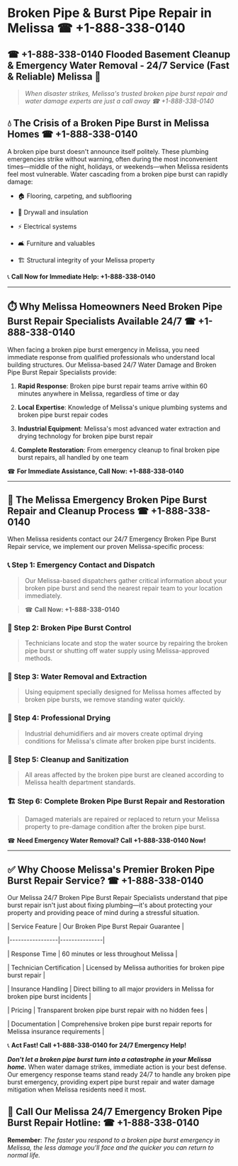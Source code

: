 # Broken Pipe & Burst Pipe Repair in Melissa ☎ +1-888-338-0140  
## ☎ +1-888-338-0140 Flooded Basement Cleanup & Emergency Water Removal - 24/7 Service (Fast & Reliable) Melissa 🚨  

> *When disaster strikes, Melissa's trusted broken pipe burst repair and water damage experts are just a call away ☎ +1-888-338-0140*  

## 💧 The Crisis of a Broken Pipe Burst in Melissa Homes ☎ +1-888-338-0140  

A broken pipe burst doesn't announce itself politely. These plumbing emergencies strike without warning, often during the most inconvenient times—middle of the night, holidays, or weekends—when Melissa residents feel most vulnerable. Water cascading from a broken pipe burst can rapidly damage:  

* 🏠 Flooring, carpeting, and subflooring  
* 🧱 Drywall and insulation  
* ⚡ Electrical systems  
* 🛋️ Furniture and valuables  
* 🏗️ Structural integrity of your Melissa property  

📞 **Call Now for Immediate Help: +1-888-338-0140**  

---  

## ⏱️ Why Melissa Homeowners Need Broken Pipe Burst Repair Specialists Available 24/7 ☎ +1-888-338-0140  

When facing a broken pipe burst emergency in Melissa, you need immediate response from qualified professionals who understand local building structures. Our Melissa-based 24/7 Water Damage and Broken Pipe Burst Repair Specialists provide:  

1. **Rapid Response**: Broken pipe burst repair teams arrive within 60 minutes anywhere in Melissa, regardless of time or day  
2. **Local Expertise**: Knowledge of Melissa's unique plumbing systems and broken pipe burst repair codes  
3. **Industrial Equipment**: Melissa's most advanced water extraction and drying technology for broken pipe burst repair  
4. **Complete Restoration**: From emergency cleanup to final broken pipe burst repairs, all handled by one team  

☎ **For Immediate Assistance, Call Now: +1-888-338-0140**  

---  

## 🔧 The Melissa Emergency Broken Pipe Burst Repair and Cleanup Process ☎ +1-888-338-0140  

When Melissa residents contact our 24/7 Emergency Broken Pipe Burst Repair service, we implement our proven Melissa-specific process:  

### 📞 Step 1: Emergency Contact and Dispatch  
> Our Melissa-based dispatchers gather critical information about your broken pipe burst and send the nearest repair team to your location immediately.  
> ☎ **Call Now: +1-888-338-0140**  

### 🚿 Step 2: Broken Pipe Burst Control  
> Technicians locate and stop the water source by repairing the broken pipe burst or shutting off water supply using Melissa-approved methods.  

### 🌊 Step 3: Water Removal and Extraction  
> Using equipment specially designed for Melissa homes affected by broken pipe bursts, we remove standing water quickly.  

### 💨 Step 4: Professional Drying  
> Industrial dehumidifiers and air movers create optimal drying conditions for Melissa's climate after broken pipe burst incidents.  

### 🧼 Step 5: Cleanup and Sanitization  
> All areas affected by the broken pipe burst are cleaned according to Melissa health department standards.  

### 🏗️ Step 6: Complete Broken Pipe Burst Repair and Restoration  
> Damaged materials are repaired or replaced to return your Melissa property to pre-damage condition after the broken pipe burst.  

☎ **Need Emergency Water Removal? Call +1-888-338-0140 Now!**  

---  

## ✅ Why Choose Melissa's Premier Broken Pipe Burst Repair Service? ☎ +1-888-338-0140  

Our Melissa 24/7 Broken Pipe Burst Repair Specialists understand that pipe burst repair isn't just about fixing plumbing—it's about protecting your property and providing peace of mind during a stressful situation.  

| Service Feature | Our Broken Pipe Burst Repair Guarantee |  
|-----------------|---------------|  
| Response Time | 60 minutes or less throughout Melissa |  
| Technician Certification | Licensed by Melissa authorities for broken pipe burst repair |  
| Insurance Handling | Direct billing to all major providers in Melissa for broken pipe burst incidents |  
| Pricing | Transparent broken pipe burst repair with no hidden fees |  
| Documentation | Comprehensive broken pipe burst repair reports for Melissa insurance requirements |  

📞 **Act Fast! Call +1-888-338-0140 for 24/7 Emergency Help!**  

***Don't let a broken pipe burst turn into a catastrophe in your Melissa home.*** When water damage strikes, immediate action is your best defense. Our emergency response teams stand ready 24/7 to handle any broken pipe burst emergency, providing expert pipe burst repair and water damage mitigation when Melissa residents need it most.  

## 📱 Call Our Melissa 24/7 Emergency Broken Pipe Burst Repair Hotline: ☎ +1-888-338-0140  

**Remember**: *The faster you respond to a broken pipe burst emergency in Melissa, the less damage you'll face and the quicker you can return to normal life.*